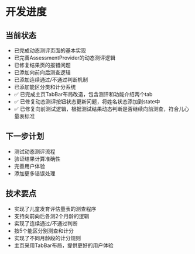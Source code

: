 # 开发进度

## 当前状态
- 已完成动态测评页面的基本实现
- 已完善AssessmentProvider的动态测评逻辑
- 已修复结果页的报错问题
- 已添加向前向后测查逻辑
- 已添加连续通过/不通过判断机制
- 已添加能区分类和计分系统
- ✅ 已完成主页TabBar布局改造，包含测评和功能介绍两个tab
- ✅ 已修复动态测评按钮状态更新问题，将姓名状态添加到state中
- ✅ 已修复向前测试逻辑，根据测试结果动态判断是否继续向前测查，符合儿心量表标准

## 下一步计划
- 测试动态测评流程
- 验证结果计算准确性
- 完善用户体验
- 添加更多错误处理

## 技术要点
- 实现了儿童发育评估量表的测查程序
- 支持向前向后各测2个月龄的逻辑
- 实现了连续通过/不通过判断
- 按5个能区分别测查和计分
- 实现了不同月龄段的计分规则
- 主页采用TabBar布局，提供更好的用户体验 
